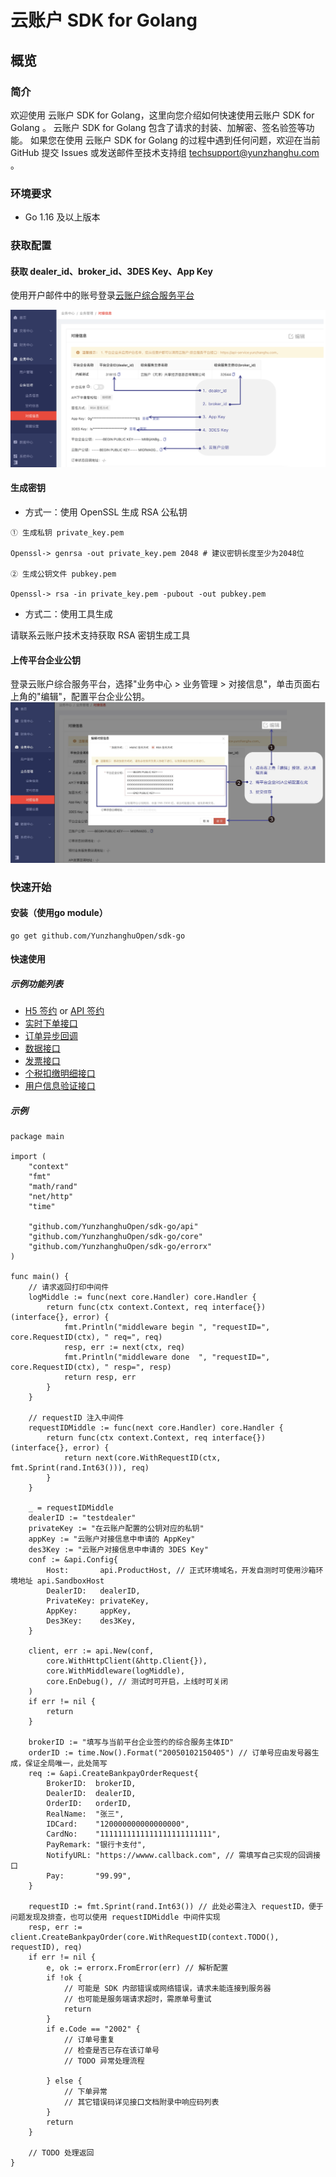 # 云账户 SDK for Golang
## 概览

### 简介
欢迎使用 云账户 SDK for Golang，这里向您介绍如何快速使用云账户 SDK for Golang 。
云账户 SDK for Golang  包含了请求的封装、加解密、签名验签等功能。
如果您在使用 云账户 SDK for Golang 的过程中遇到任何问题，欢迎在当前 GitHub 提交 Issues 或发送邮件至技术支持组 <techsupport@yunzhanghu.com> 。

### 环境要求
- Go 1.16 及以上版本

### 获取配置
#### 获取 dealer_id、broker_id、3DES Key、App Key

使用开户邮件中的账号登录[云账户综合服务平台](https://service.yunzhanghu.com)

![获取配置信息](.doc/keyconfig.png)

#### 生成密钥

- 方式一：使用 OpenSSL 生成 RSA 公私钥

```
① ⽣成私钥 private_key.pem

Openssl-> genrsa -out private_key.pem 2048 # 建议密钥⻓度⾄少为2048位

② ⽣成公钥⽂件 pubkey.pem

Openssl-> rsa -in private_key.pem -pubout -out pubkey.pem

```

- 方式二：使用工具生成

请联系云账户技术支持获取 RSA 密钥生成工具

#### 上传平台企业公钥

登录云账户综合服务平台，选择"业务中心 > 业务管理 > 对接信息"，单击页面右上角的"编辑"，配置平台企业公钥。
![配置平台企业公钥信息](.doc/publickeyconfig.png)


### 快速开始

#### 安装（使用go module）

```
go get github.com/YunzhanghuOpen/sdk-go
```


#### 快速使用

##### 示例功能列表

- [H5 签约](example/h5usersign/h5usersign.go) or [API 签约](example/apiusersign/apiusersign.go)
- [实时下单接口](example/payment/payment.go)
- [订单异步回调](example/payment/payment.go)
- [数据接口](example/dataservice/dataservice.go)
- [发票接口](example/invoice/invoice.go)
- [个税扣缴明细接口](example/tax/tax.go)
- [用户信息验证接口](example/authentication/authentication.go)


##### 示例
```golang
package main

import (
	"context"
	"fmt"
	"math/rand"
	"net/http"
	"time"

	"github.com/YunzhanghuOpen/sdk-go/api"
	"github.com/YunzhanghuOpen/sdk-go/core"
	"github.com/YunzhanghuOpen/sdk-go/errorx"
)

func main() {
	// 请求返回打印中间件
	logMiddle := func(next core.Handler) core.Handler {
		return func(ctx context.Context, req interface{}) (interface{}, error) {
			fmt.Println("middleware begin ", "requestID=", core.RequestID(ctx), " req=", req)
			resp, err := next(ctx, req)
			fmt.Println("middleware done  ", "requestID=", core.RequestID(ctx), " resp=", resp)
			return resp, err
		}
	}

	// requestID 注入中间件
	requestIDMiddle := func(next core.Handler) core.Handler {
		return func(ctx context.Context, req interface{}) (interface{}, error) {
			return next(core.WithRequestID(ctx, fmt.Sprint(rand.Int63())), req)
		}
	}

	_ = requestIDMiddle
	dealerID := "testdealer"
	privateKey := "在云账户配置的公钥对应的私钥"
	appKey := "云账户对接信息中申请的 AppKey"
	des3Key := "云账户对接信息中申请的 3DES Key"
	conf := &api.Config{
		Host:       api.ProductHost, // 正式环境域名，开发自测时可使用沙箱环境地址 api.SandboxHost
		DealerID:   dealerID,
		PrivateKey: privateKey,
		AppKey:     appKey,
		Des3Key:    des3Key,
	}

	client, err := api.New(conf,
		core.WithHttpClient(&http.Client{}),
		core.WithMiddleware(logMiddle),
		core.EnDebug(), // 测试时可开启，上线时可关闭
	)
	if err != nil {
		return
	}

	brokerID := "填写与当前平台企业签约的综合服务主体ID"
	orderID := time.Now().Format("20050102150405") // 订单号应由发号器生成，保证全局唯一，此处简写
	req := &api.CreateBankpayOrderRequest{
		BrokerID:  brokerID,
		DealerID:  dealerID,
		OrderID:   orderID,
		RealName:  "张三",
		IDCard:    "120000000000000000",
		CardNo:    "1111111111111111111111111",
		PayRemark: "银行卡支付",
		NotifyURL: "https://wwww.callback.com", // 需填写自己实现的回调接口
		Pay:       "99.99",
	}

	requestID := fmt.Sprint(rand.Int63()) // 此处必需注入 requestID，便于问题发现及排查，也可以使用 requestIDMiddle 中间件实现
	resp, err := client.CreateBankpayOrder(core.WithRequestID(context.TODO(), requestID), req)
	if err != nil {
		e, ok := errorx.FromError(err) // 解析配置
		if !ok {
			// 可能是 SDK 内部错误或网络错误，请求未能连接到服务器
			// 也可能是服务端请求超时，需原单号重试
			return
		}
		if e.Code == "2002" {
			// 订单号重复
			// 检查是否已存在该订单号
			// TODO 异常处理流程

		} else {
			// 下单异常
			// 其它错误码详见接口文档附录中响应码列表
		}
		return
	}

	// TODO 处理返回
}
```
